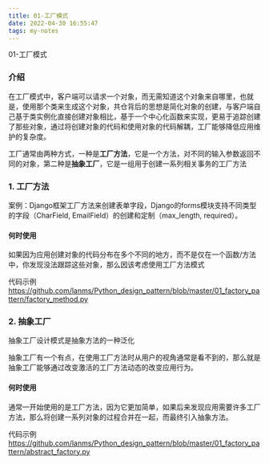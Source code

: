 ```yaml
---
title: 01-工厂模式
date: 2022-04-30 16:55:47
tags: my-notes
---
```

01-工厂模式



### 介绍

在工厂模式中，客户端可以请求一个对象，而无需知道这个对象来自哪里，也就是，使用那个类来生成这个对象，共仓背后的思想是简化对象的创建，与客户端自己基于类实例化直接创建对象相比，基于一个中心化函数来实现，更易于追踪创建了那些对象，通过将创建对象的代码和使用对象的代码解耦，工厂能够降低应用维护的复杂度。

工厂通常由两种方式，一种是**工厂方法**，它是一个方法，对不同的输入参数返回不同的对象，第二种是**抽象工厂**，它是一组用于创建一系列相关事务的工厂方法

### 1. 工厂方法

案例：Django框架工厂方法来创建表单字段，Django的forms模块支持不同类型的字段（CharField, EmailField）的创建和定制（max_length, required）。

#### 何时使用

如果因为应用创建对象的代码分布在多个不同的地方，而不是仅在一个函数/方法中，你发现没法跟踪这些对象，那么因该考虑使用工厂方法模式



代码示例 <https://github.com/lanms/Python_design_pattern/blob/master/01_factory_pattern/factory_method.py>





### 2. 抽象工厂

抽象工厂设计模式是抽象方法的一种泛化

抽象工厂有一个有点，在使用工厂方法时从用户的视角通常是看不到的，那么就是抽象工厂能够通过改变激活的工厂方法动态的改变应用行为。



#### 何时使用

通常一开始使用的是工厂方法，因为它更加简单，如果后来发现应用需要许多工厂方法，那么将创建一系列对象的过程合并在一起，而最终引入抽象方法。



代码示例<https://github.com/lanms/Python_design_pattern/blob/master/01_factory_pattern/abstract_factory.py>